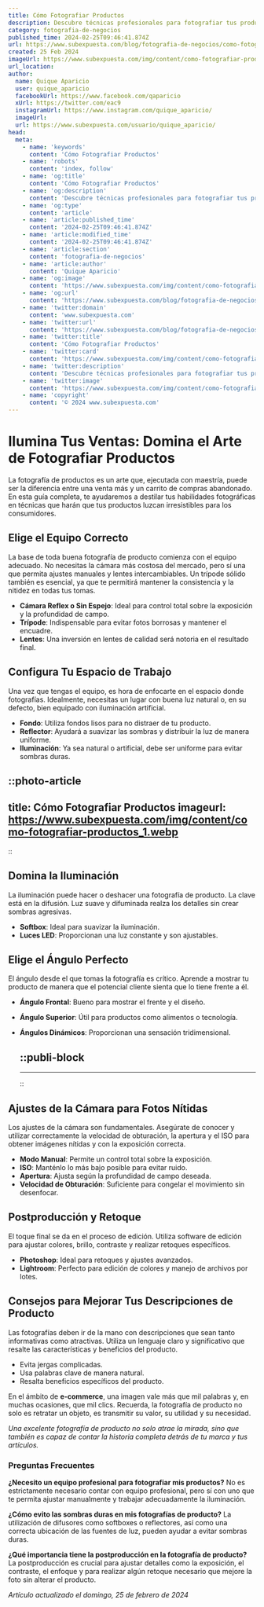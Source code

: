 ```yaml
---
title: Cómo Fotografiar Productos
description: Descubre técnicas profesionales para fotografiar tus productos y hacer que destaquen. Consejos prácticos para capturas de calidad.
category: fotografia-de-negocios
published_time: 2024-02-25T09:46:41.874Z
url: https://www.subexpuesta.com/blog/fotografia-de-negocios/como-fotografiar-productos
created: 25 Feb 2024
imageUrl: https://www.subexpuesta.com/img/content/como-fotografiar-productos_1.webp
url_location:
author:
  name: Quique Aparicio
  user: quique_aparicio
  facebookUrl: https://www.facebook.com/qaparicio
  xUrl: https://twitter.com/eac9
  instagramUrl: https://www.instagram.com/quique_aparicio/
  imageUrl: 
  url: https://www.subexpuesta.com/usuario/quique_aparicio/
head:
  meta:
    - name: 'keywords'
      content: 'Cómo Fotografiar Productos'
    - name: 'robots'
      content: 'index, follow'
    - name: 'og:title'
      content: 'Cómo Fotografiar Productos'
    - name: 'og:description'
      content: 'Descubre técnicas profesionales para fotografiar tus productos y hacer que destaquen. Consejos prácticos para capturas de calidad.'
    - name: 'og:type'
      content: 'article'
    - name: 'article:published_time'
      content: '2024-02-25T09:46:41.874Z'
    - name: 'article:modified_time'
      content: '2024-02-25T09:46:41.874Z'
    - name: 'article:section'
      content: 'fotografia-de-negocios'
    - name: 'article:author'
      content: 'Quique Aparicio'
    - name: 'og:image'
      content: 'https://www.subexpuesta.com/img/content/como-fotografiar-productos_1.webp'
    - name: 'og:url'
      content: 'https://www.subexpuesta.com/blog/fotografia-de-negocios/como-fotografiar-productos'
    - name: 'twitter:domain'
      content: 'www.subexpuesta.com'
    - name: 'twitter:url'
      content: 'https://www.subexpuesta.com/blog/fotografia-de-negocios/como-fotografiar-productos'
    - name: 'twitter:title'
      content: 'Cómo Fotografiar Productos'
    - name: 'twitter:card'
      content: 'https://www.subexpuesta.com/img/content/como-fotografiar-productos_1.webp'
    - name: 'twitter:description'
      content: 'Descubre técnicas profesionales para fotografiar tus productos y hacer que destaquen. Consejos prácticos para capturas de calidad.'
    - name: 'twitter:image'
      content: 'https://www.subexpuesta.com/img/content/como-fotografiar-productos_1.webp'
    - name: 'copyright'
      content: '© 2024 www.subexpuesta.com'
---
```

# Ilumina Tus Ventas: Domina el Arte de Fotografiar Productos

La fotografía de productos es un arte que, ejecutada con maestría, puede ser la diferencia entre una venta más y un carrito de compras abandonado. En esta guía completa, te ayudaremos a destilar tus habilidades fotográficas en técnicas que harán que tus productos luzcan irresistibles para los consumidores.

## Elige el Equipo Correcto

La base de toda buena fotografía de producto comienza con el equipo adecuado. No necesitas la cámara más costosa del mercado, pero sí una que permita ajustes manuales y lentes intercambiables. Un trípode sólido también es esencial, ya que te permitirá mantener la consistencia y la nitidez en todas tus tomas.

- **Cámara Reflex o Sin Espejo**: Ideal para control total sobre la exposición y la profundidad de campo.
- **Trípode**: Indispensable para evitar fotos borrosas y mantener el encuadre.
- **Lentes**: Una inversión en lentes de calidad será notoria en el resultado final.

## Configura Tu Espacio de Trabajo

Una vez que tengas el equipo, es hora de enfocarte en el espacio donde fotografías. Idealmente, necesitas un lugar con buena luz natural o, en su defecto, bien equipado con iluminación artificial.

- **Fondo**: Utiliza fondos lisos para no distraer de tu producto.
- **Reflector**: Ayudará a suavizar las sombras y distribuir la luz de manera uniforme.
- **Iluminación**: Ya sea natural o artificial, debe ser uniforme para evitar sombras duras.


::photo-article
---
title: Cómo Fotografiar Productos
imageurl: https://www.subexpuesta.com/img/content/como-fotografiar-productos_1.webp
---
::


## Domina la Iluminación

La iluminación puede hacer o deshacer una fotografía de producto. La clave está en la difusión. Luz suave y difuminada realza los detalles sin crear sombras agresivas.

- **Softbox**: Ideal para suavizar la iluminación.
- **Luces LED**: Proporcionan una luz constante y son ajustables.

## Elige el Ángulo Perfecto

El ángulo desde el que tomas la fotografía es crítico. Aprende a mostrar tu producto de manera que el potencial cliente sienta que lo tiene frente a él.

- **Ángulo Frontal**: Bueno para mostrar el frente y el diseño.
- **Ángulo Superior**: Útil para productos como alimentos o tecnología.
- **Ángulos Dinámicos**: Proporcionan una sensación tridimensional.


  ::publi-block
  ---
  ---
  ::
  
  
## Ajustes de la Cámara para Fotos Nítidas

Los ajustes de la cámara son fundamentales. Asegúrate de conocer y utilizar correctamente la velocidad de obturación, la apertura y el ISO para obtener imágenes nítidas y con la exposición correcta.

- **Modo Manual**: Permite un control total sobre la exposición.
- **ISO**: Manténlo lo más bajo posible para evitar ruido.
- **Apertura**: Ajusta según la profundidad de campo deseada.
- **Velocidad de Obturación**: Suficiente para congelar el movimiento sin desenfocar.

## Postproducción y Retoque

El toque final se da en el proceso de edición. Utiliza software de edición para ajustar colores, brillo, contraste y realizar retoques específicos.

- **Photoshop**: Ideal para retoques y ajustes avanzados.
- **Lightroom**: Perfecto para edición de colores y manejo de archivos por lotes.

## Consejos para Mejorar Tus Descripciones de Producto

Las fotografías deben ir de la mano con descripciones que sean tanto informativas como atractivas. Utiliza un lenguaje claro y significativo que resalte las características y beneficios del producto.

- Evita jergas complicadas.
- Usa palabras clave de manera natural.
- Resalta beneficios específicos del producto.

En el ámbito de **e-commerce**, una imagen vale más que mil palabras y, en muchas ocasiones, que mil clics. Recuerda, la fotografía de producto no solo es retratar un objeto, es transmitir su valor, su utilidad y su necesidad.

_Una excelente fotografía de producto no solo atrae la mirada, sino que también es capaz de contar la historia completa detrás de tu marca y tus artículos._

### Preguntas Frecuentes

**¿Necesito un equipo profesional para fotografiar mis productos?**
No es estrictamente necesario contar con equipo profesional, pero sí con uno que te permita ajustar manualmente y trabajar adecuadamente la iluminación.

**¿Cómo evito las sombras duras en mis fotografías de producto?**
La utilización de difusores como softboxes o reflectores, así como una correcta ubicación de las fuentes de luz, pueden ayudar a evitar sombras duras.

**¿Qué importancia tiene la postproducción en la fotografía de producto?**
La postproducción es crucial para ajustar detalles como la exposición, el contraste, el enfoque y para realizar algún retoque necesario que mejore la foto sin alterar el producto.

_Artículo actualizado el domingo, 25 de febrero de 2024_